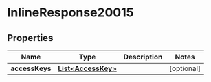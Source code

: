 # InlineResponse20015

## Properties
Name | Type | Description | Notes
------------ | ------------- | ------------- | -------------
**accessKeys** | [**List&lt;AccessKey&gt;**](AccessKey.md) |  |  [optional]
